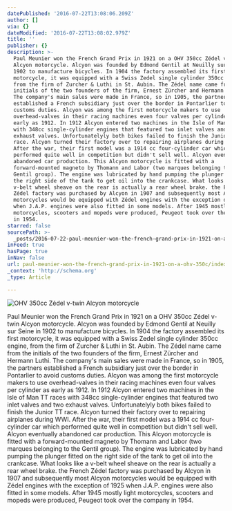 ```yaml
---
datePublished: '2016-07-22T13:08:06.209Z'
author: []
via: {}
dateModified: '2016-07-22T13:08:02.979Z'
title: ''
publisher: {}
description: >-
  Paul Meunier won the French Grand Prix in 1921 on a OHV 350cc Zédel v-twin
  Alcyon motorcycle. Alcyon was founded by Edmond Gentil at Neuilly sur Seine in
  1902 to manufacture bicycles. In 1904 the factory assembled its first
  motorcycle, it was equipped with a Swiss Zedel single cylinder 350cc engine,
  from the firm of Zurcher & Luthi in St. Aubin. The Zédel name came from the
  initials of the two founders of the firm, Ernest Zürcher and Hermann Luthi.
  The company's main sales were made in France, so in 1905, the partners
  established a French subsidiary just over the border in Pontarlier to avoid
  customs duties. Alcyon was among the first motorcycle makers to use
  overhead-valves in their racing machines even four valves per cylinder as
  early as 1912. In 1912 Alcyon entered two machines in the Isle of Man TT races
  with 348cc single-cylinder engines that featured two inlet valves and two
  exhaust valves. Unfortunatelyly both bikes failed to finish the Junior TT
  race. Alcyon turned their factory over to repairing airplanes during WWI.
  After the war, their first model was a 1914 cc four-cylinder car which
  performed quite well in competition but didn't sell well. Alcyon eventually
  abandoned car production. This Alcyon motorcycle is fitted with a
  forward-mounted magneto by Thomann and Labor (two marques belonging to the
  Gentil group). The engine was lubricated by hand pumping the plunger fitted on
  the right side of the tank to get oil into the crankcase. What looks like a
  v-belt wheel sheave on the rear is actually a rear wheel brake. the French
  Zédel factory was purchased by Alcyon in 1907 and subsequently most Alcyon
  motorcycles would be equipped with Zédel engines with the exception of 1925
  when J.A.P. engines were also fitted in some models. After 1945 mostly light
  motorcycles, scooters and mopeds were produced, Peugeot took over the company
  in 1954.
starred: false
sourcePath: >-
  _posts/2016-07-22-paul-meunier-won-the-french-grand-prix-in-1921-on-a-ohv-350c.md
inFeed: true
hasPage: true
inNav: false
url: paul-meunier-won-the-french-grand-prix-in-1921-on-a-ohv-350c/index.html
_context: 'http://schema.org'
_type: Article

---
```

![OHV 350cc Zédel v-twin Alcyon motorcycle](https://the-grid-user-content.s3-us-west-2.amazonaws.com/a11cd2a9-0521-4f57-9119-b6e03b5d2828.jpg)

Paul Meunier won the French Grand Prix in 1921 on a OHV 350cc Zédel v-twin Alcyon motorcycle. Alcyon was founded by Edmond Gentil at Neuilly sur Seine in 1902 to manufacture bicycles. In 1904 the factory assembled its first motorcycle, it was equipped with a Swiss Zedel single cylinder 350cc engine, from the firm of Zurcher & Luthi in St. Aubin. The Zédel name came from the initials of the two founders of the firm, Ernest Zürcher and Hermann Luthi. The company's main sales were made in France, so in 1905, the partners established a French subsidiary just over the border in Pontarlier to avoid customs duties. Alcyon was among the first motorcycle makers to use overhead-valves in their racing machines even four valves per cylinder as early as 1912\. In 1912 Alcyon entered two machines in the Isle of Man TT races with 348cc single-cylinder engines that featured two inlet valves and two exhaust valves. Unfortunatelyly both bikes failed to finish the Junior TT race. Alcyon turned their factory over to repairing airplanes during WWI. After the war, their first model was a 1914 cc four-cylinder car which performed quite well in competition but didn't sell well. Alcyon eventually abandoned car production. This Alcyon motorcycle is fitted with a forward-mounted magneto by Thomann and Labor (two marques belonging to the Gentil group). The engine was lubricated by hand pumping the plunger fitted on the right side of the tank to get oil into the crankcase. What looks like a v-belt wheel sheave on the rear is actually a rear wheel brake. the French Zédel factory was purchased by Alcyon in 1907 and subsequently most Alcyon motorcycles would be equipped with Zédel engines with the exception of 1925 when J.A.P. engines were also fitted in some models. After 1945 mostly light motorcycles, scooters and mopeds were produced, Peugeot took over the company in 1954\.